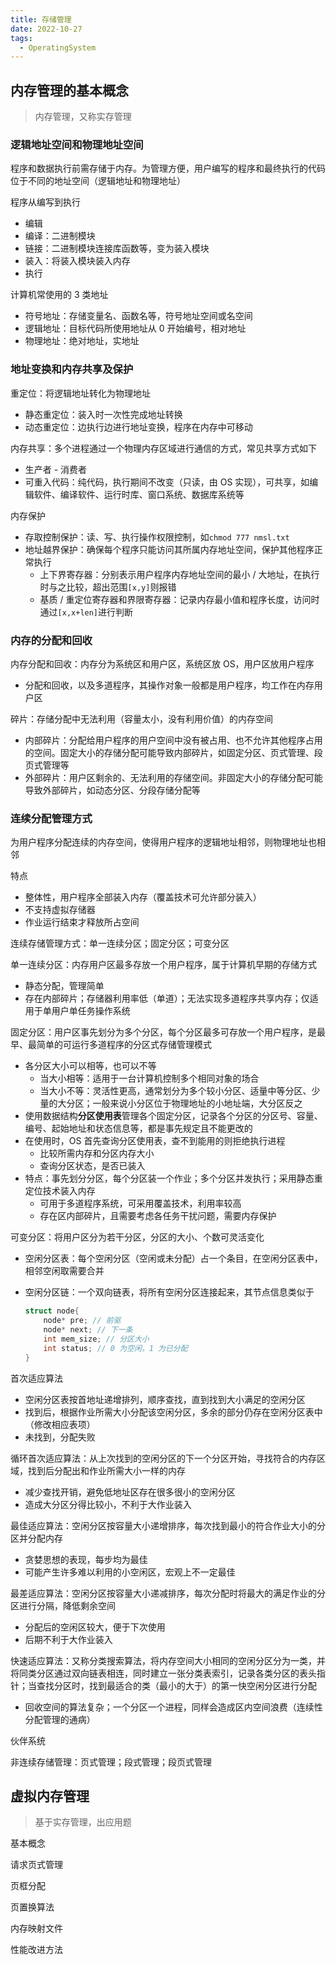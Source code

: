```yaml
---
title: 存储管理
date: 2022-10-27
tags:
  - OperatingSystem
---
```


## 内存管理的基本概念

> 内存管理，又称实存管理

### 逻辑地址空间和物理地址空间

程序和数据执行前需存储于内存。为管理方便，用户编写的程序和最终执行的代码位于不同的地址空间（逻辑地址和物理地址）

程序从编写到执行

- 编辑
- 编译：二进制模块
- 链接：二进制模块连接库函数等，变为装入模块
- 装入：将装入模块装入内存
- 执行

计算机常使用的 3 类地址

- 符号地址：存储变量名、函数名等，符号地址空间或名空间
- 逻辑地址：目标代码所使用地址从 0 开始编号，相对地址
- 物理地址：绝对地址，实地址

### 地址变换和内存共享及保护

重定位：将逻辑地址转化为物理地址

- 静态重定位：装入时一次性完成地址转换
- 动态重定位：边执行边进行地址变换，程序在内存中可移动

内存共享：多个进程通过一个物理内存区域进行通信的方式，常见共享方式如下

- 生产者 - 消费者
- 可重入代码：纯代码，执行期间不改变（只读，由 OS 实现），可共享，如编辑软件、编译软件、运行时库、窗口系统、数据库系统等

内存保护

- 存取控制保护：读、写、执行操作权限控制，如`chmod 777 nmsl.txt`
- 地址越界保护：确保每个程序只能访问其所属内存地址空间，保护其他程序正常执行
  - 上下界寄存器：分别表示用户程序内存地址空间的最小 / 大地址，在执行时与之比较，超出范围`[x,y]`则报错
  - 基质 / 重定位寄存器和界限寄存器：记录内存最小值和程序长度，访问时通过`[x,x+len]`进行判断

### 内存的分配和回收

内存分配和回收：内存分为系统区和用户区，系统区放 OS，用户区放用户程序

- 分配和回收，以及多道程序，其操作对象一般都是用户程序，均工作在内存用户区

碎片：存储分配中无法利用（容量太小，没有利用价值）的内存空间

- 内部碎片：分配给用户程序的用户空间中没有被占用、也不允许其他程序占用的空间。固定大小的存储分配可能导致内部碎片，如固定分区、页式管理、段页式管理等
- 外部碎片：用户区剩余的、无法利用的存储空间。非固定大小的存储分配可能导致外部碎片，如动态分区、分段存储分配等

### 连续分配管理方式

为用户程序分配连续的内存空间，使得用户程序的逻辑地址相邻，则物理地址也相邻

特点

- 整体性，用户程序全部装入内存（覆盖技术可允许部分装入）
- 不支持虚拟存储器
- 作业运行结束才释放所占空间

连续存储管理方式：单一连续分区；固定分区；可变分区

单一连续分区：内存用户区最多存放一个用户程序，属于计算机早期的存储方式

- 静态分配，管理简单
- 存在内部碎片；存储器利用率低（单道）；无法实现多道程序共享内存；仅适用于单用户单任务操作系统

固定分区：用户区事先划分为多个分区，每个分区最多可存放一个用户程序，是最早、最简单的可运行多道程序的分区式存储管理模式

- 各分区大小可以相等，也可以不等
  - 当大小相等：适用于一台计算机控制多个相同对象的场合
  - 当大小不等：灵活性更高，通常划分为多个较小分区、适量中等分区、少量的大分区；一般来说小分区位于物理地址的小地址端，大分区反之
- 使用数据结构**分区使用表**管理各个固定分区，记录各个分区的分区号、容量、编号、起始地址和状态信息等，都是事先规定且不能更改的
- 在使用时，OS 首先查询分区使用表，查不到能用的则拒绝执行进程
  - 比较所需内存和分区内存大小
  - 查询分区状态，是否已装入
- 特点：事先划分分区，每个分区装一个作业；多个分区并发执行；采用静态重定位技术装入内存
  - 可用于多道程序系统，可采用覆盖技术，利用率较高
  - 存在区内部碎片，且需要考虑各任务干扰问题，需要内存保护

可变分区：将用户区分为若干分区，分区的大小、个数可灵活变化

- 空闲分区表：每个空闲分区（空闲或未分配）占一个条目，在空闲分区表中，相邻空闲取需要合并

- 空闲分区链：一个双向链表，将所有空闲分区连接起来，其节点信息类似于

  ```c
  struct node{
      node* pre; // 前驱
      node* next; // 下一条
      int mem_size; // 分区大小
      int status; // 0 为空闲，1 为已分配
  }
  ```

首次适应算法

- 空闲分区表按首地址递增排列，顺序查找，直到找到大小满足的空闲分区
- 找到后，根据作业所需大小分配该空闲分区，多余的部分仍存在空闲分区表中（修改相应表项）
- 未找到，分配失败

循环首次适应算法：从上次找到的空闲分区的下一个分区开始，寻找符合的内存区域，找到后分配出和作业所需大小一样的内存

- 减少查找开销，避免低地址区存在很多很小的空闲分区
- 造成大分区分得比较小，不利于大作业装入

最佳适应算法：空闲分区按容量大小递增排序，每次找到最小的符合作业大小的分区并分配内存

- 贪婪思想的表现，每步均为最佳
- 可能产生许多难以利用的小空闲区，宏观上不一定最佳

最差适应算法：空闲分区按容量大小递减排序，每次分配时将最大的满足作业的分区进行分隔，降低剩余空间

- 分配后的空闲区较大，便于下次使用
- 后期不利于大作业装入

快速适应算法：又称分类搜索算法，将内存空间大小相同的空闲分区分为一类，并将同类分区通过双向链表相连，同时建立一张分类表索引，记录各类分区的表头指针；当查找分区时，找到最适合的类（最小的大于）的第一快空闲分区进行分配

- 回收空间的算法复杂；一个分区一个进程，同样会造成区内空间浪费（连续性分配管理的通病）

伙伴系统

非连续存储管理：页式管理；段式管理；段页式管理

## 虚拟内存管理

> 基于实存管理，出应用题

基本概念

请求页式管理

页框分配

页置换算法

内存映射文件

性能改进方法
